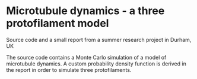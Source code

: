 # Microtubule dynamics - a three protofilament model
Source code and a small report from a summer research project in Durham, UK

The source code contains a Monte Carlo simulation of a model of microtubule dynamics. A custom probability density function is derived in the report in order to simulate three protofilaments.

